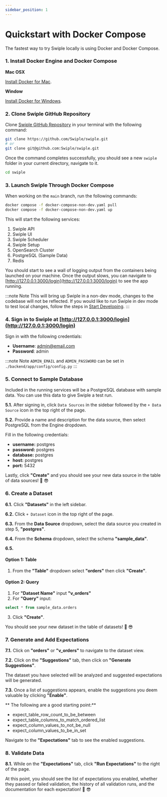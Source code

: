 ```yaml
---
sidebar_position: 1
---
```


# Quickstart with Docker Compose

The fastest way to try Swiple locally is using Docker and Docker Compose.

### 1. Install Docker Engine and Docker Compose
**Mac OSX**

[Install Docker for Mac](https://docs.docker.com/desktop/mac/install/).


**Window**

[Install Docker for Windows](https://docs.docker.com/desktop/windows/install/).

### 2. Clone Swiple GitHub Repository 
Clone [Swiple GitHub Repository](https://github.com/Swiple/swiple.git) in your terminal with the following command:

```bash
git clone https://github.com/Swiple/swiple.git
# or
git clone git@github.com:Swiple/swiple.git
```
Once the command completes successfully, you should see a new `swiple` folder in your current directory, navigate to it.

```bash
cd swiple
```

### 3. Launch Swiple Through Docker Compose

When working on the `main` branch, run the following commands:

```bash
docker compose -f docker-compose-non-dev.yaml pull
docker compose -f docker-compose-non-dev.yaml up
```
This will start the following services:
1. Swiple API
2. Swiple UI
3. Swiple Scheduler
4. Swiple Setup
5. OpenSearch Cluster
6. PostgreSQL (Sample Data)
7. Redis

You should start to see a wall of logging output from the containers being launched on your machine. Once the output slows, you can navigate to [http://127.0.0.1:3000/login](http://127.0.0.1:3000/login) to see the app running.

:::note Note
This will bring up Swiple in a non-dev mode, changes to the codebase will not be reflected. If you would like to run Swiple in dev mode to test local changes, follow the steps in [Start Developing](./start-developing).
:::

### 4. Sign in to Swiple at [http://127.0.0.1:3000/login](http://127.0.0.1:3000/login)
Sign in with the following credentials:
- **Username**: admin@email.com
- **Password**: admin

:::note Note
`ADMIN_EMAIL` and `ADMIN_PASSWORD` can be set in `./backend/app/config/config.py` 
:::

### 5. Connect to Sample Database

Included in the running services will be a PostgreSQL database with sample data. You can use this data to give Swiple a test run.

**5.1.** After signing in, click `Data Sources` in the sidebar followed by the `+ Data Source` icon in the top right of the page.

**5.2.** Provide a name and description for the data source, then select PostgreSQL from the Engine dropdown.

Fill in the following credentials:
- **username:** postgres
- **password:** postgres
- **database:** postgres
- **host:** postgres
- **port:** 5432

Lastly, click **"Create"** and you should see your new data source in the table of data sources! 👏 😎

### 6. Create a Dataset

**6.1.** Click **"Datasets"** in the left sidebar.

**6.2.** Click `+ Dataset` icon in the top right of the page.

**6.3.** From the **Data Source** dropdown, select the data source you created in step 5, **"postgres"**.

**6.4.** From the **Schema** dropdown, select the schema **"sample_data"**.

**6.5.**
#### Option 1: Table
1. From the **"Table"** dropdown select **"orders"** then click **"Create"**.

#### Option 2: Query
1. For **"Dataset Name"** input **"v_orders"**
2. For **"Query"** input:
```sql
select * from sample_data.orders
```
3. Click **"Create"**.

You should see your new dataset in the table of datasets! 👏 😎

### 7. Generate and Add Expectations

**7.1.** Click on **"orders"** or **"v_orders"** to navigate to the dataset view.

**7.2.** Click on the **"Suggestions"** tab, then click on **"Generate Suggestions"**.

The dataset you have selected will be analyzed and suggested expectations will be generated.

**7.3.** Once a list of suggestions appears, enable the suggestions you deem valuable by clicking **"Enable"**. 

** The following are a good starting point:**
* expect_table_row_count_to_be_between
* expect_table_columns_to_match_ordered_list
* expect_column_values_to_not_be_null
* expect_column_values_to_be_in_set

Navigate to the **"Expectations"** tab to see the enabled suggestions.

### 8. Validate Data
**8.1.** While on the **"Expectations"** tab, click **"Run Expectations"** to the right of the page.

At this point, you should see the list of expectations you enabled, whether they passed or failed validation, the history of all validation runs, and the documentation for each expectation! 👏 😎


